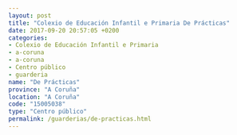 ```yaml
---
layout: post
title: "Colexio de Educación Infantil e Primaria De Prácticas"
date: 2017-09-20 20:57:05 +0200
categories:
- Colexio de Educación Infantil e Primaria
- a-coruna
- a-coruna
- Centro público
- guarderia
name: "De Prácticas"
province: "A Coruña"
location: "A Coruña"
code: "15005038"
type: "Centro público"
permalink: /guarderias/de-practicas.html
---
```


